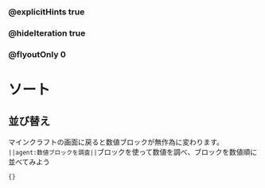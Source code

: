 ### @explicitHints true
### @hideIteration true 
### @flyoutOnly 0

# ソート
## 並び替え
マインクラフトの画面に戻ると数値ブロックが無作為に変わります。<br>
``||agent:数値ブロックを調査||``ブロックを使って数値を調べ、ブロックを数値順に並べてみよう<br>


```template
{}
```

<!-- ```package
numericblock=github:mming-lab/numericblock#master
```
 -->
